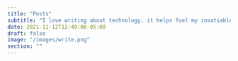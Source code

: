 ```yaml
---
title: "Posts"
subtitle: "I love writing about technology; it helps fuel my insatiable desire to keep learning."
date: 2021-11-12T12:49:06-05:00
draft: false
image: "/images/write.png"
section: ""
---
```


